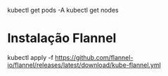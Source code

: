 kubectl get pods -A
kubectl get nodes

# Instalação Flannel
kubectl apply -f https://github.com/flannel-io/flannel/releases/latest/download/kube-flannel.yml